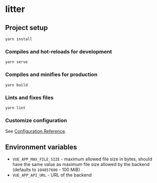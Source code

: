# litter

## Project setup
```
yarn install
```

### Compiles and hot-reloads for development
```
yarn serve
```

### Compiles and minifies for production
```
yarn build
```

### Lints and fixes files
```
yarn lint
```

### Customize configuration
See [Configuration Reference](https://cli.vuejs.org/config/).

## Environment variables
- `VUE_APP_MAX_FILE_SIZE` - maximum allowed file size in bytes, should have the same value as maximum file size allowed by the backend (defaults to `104857600` - 100 MiB)
- `VUE_APP_API_URL` - URL of the backend